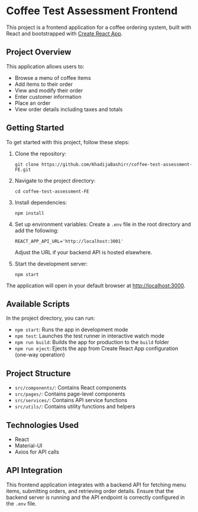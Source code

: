 Coffee Test Assessment Frontend
===============================

[](https://github.com/KhadijaBashirr/coffee-test-assessment-FE#coffee-test-assessment-FE)

This project is a frontend application for a coffee ordering system, built with React and bootstrapped with [Create React App](https://github.com/facebook/create-react-app).

Project Overview
----------------

[](https://github.com/KhadijaBashirr/coffee-test-assessment-FE#project-overview)

This application allows users to:

-   Browse a menu of coffee items
-   Add items to their order
-   View and modify their order
-   Enter customer information
-   Place an order
-   View order details including taxes and totals

Getting Started
---------------

[](https://github.com/KhadijaBashirr/coffee-test-assessment-FE#getting-started)

To get started with this project, follow these steps:

1.  Clone the repository:

    ```
    git clone https://github.com/KhadijaBashirr/coffee-test-assessment-FE.git

    ```

2.  Navigate to the project directory:

    ```
    cd coffee-test-assessment-FE

    ```

3.  Install dependencies:

    ```
    npm install

    ```

4.  Set up environment variables: Create a `.env` file in the root directory and add the following:

    ```
    REACT_APP_API_URL='http://localhost:3001'

    ```

    Adjust the URL if your backend API is hosted elsewhere.

5.  Start the development server:

    ```
    npm start

    ```

The application will open in your default browser at [http://localhost:3000](http://localhost:3000/).

Available Scripts
-----------------

[](https://github.com/KhadijaBashirr/coffee-test-assessment-FE#available-scripts)

In the project directory, you can run:

-   `npm start`: Runs the app in development mode
-   `npm test`: Launches the test runner in interactive watch mode
-   `npm run build`: Builds the app for production to the `build` folder
-   `npm run eject`: Ejects the app from Create React App configuration (one-way operation)

Project Structure
-----------------

[](https://github.com/KhadijaBashirr/coffee-test-assessment-FE#project-structure)

-   `src/components/`: Contains React components
-   `src/pages/`: Contains page-level components
-   `src/services/`: Contains API service functions
-   `src/utils/`: Contains utility functions and helpers

Technologies Used
-----------------

[](https://github.com/KhadijaBashirr/coffee-test-assessment-FE#technologies-used)

-   React
-   Material-UI
-   Axios for API calls

API Integration
---------------

[](https://github.com/KhadijaBashirr/coffee-test-assessment-FE#api-integration)

This frontend application integrates with a backend API for fetching menu items, submitting orders, and retrieving order details. Ensure that the backend server is running and the API endpoint is correctly configured in the `.env` file.
